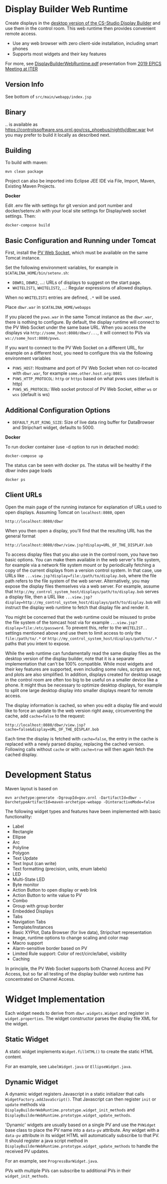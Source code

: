 Display Builder Web Runtime
===========================

Create displays in the [desktop version of the CS-Studio Display Builder](https://github.com/ControlSystemStudio/phoebus)
and use them in the control room.
This web runtime then provides convenient remote access.

 * Use any web browser with zero client-side installation, including smart phones
 * Supports most widgets and their key features

For more, see [DisplayBuilderWebRuntime.pdf](https://indico.cern.ch/event/766611/contributions/3438289/attachments/1855426/3047296/DisplayBuilderWebRuntime.pdf) 
presentation from [2019 EPICS Meeting at ITER](https://indico.cern.ch/event/766611/)

Version Info
------------

See bottom of `src/main/webapp/index.jsp`

Binary
------

.. is available as https://controlssoftware.sns.ornl.gov/css_phoebus/nightly/dbwr.war
but you may prefer to build it locally as described next.

Building
--------

To build with maven:

    mvn clean package

Project can also be imported into Eclipse JEE IDE
via File, Import, Maven, Existing Maven Projects.

**Docker**

Edit .env file with settings for git version and port number and docker/setenv.sh with your local site settings for Display/web socket settings. Then:

```
docker-compose build
```

Basic Configuration and Running under Tomcat
--------------------------------------------

First, install the [PV Web Socket](https://github.com/ornl-epics/pvws), which must be available
on the same Tomcat instance.

Set the following environment variables, for example in `$CATALINA_HOME/bin/setenv.sh`:

 * `DBWR1`, `DBWR2`, ...: URLs of displays to suggest on the start page.
 * `WHITELIST1`, `WHITELIST2`, ...: Regular expressions of allowed displays.

When no `WHITELIST1` entries are defined, `.*` will be used.

Place `dbwr.war` in `$CATALINA_HOME/webapps`

If you placed the `pvws.war` in the same Tomcat instance as the `dbwr.war`, there is nothing to configure.
By default, the display runtime will connect to the PV Web Socket under the same base URL.
When you access the displays via `http://some_host:8080/dbwr/...`, it will connect to PVs via `ws://some_host:8080/pvws`.

If you want to connect to the PV Web Socket on a different URL, for example on a different host,
you need to configure this via the following environment variables

 * `PVWS_HOST`: Hostname and port of PV Web Socket when not co-located with `dbwr.war`,
   for example `some.other.host.org:8081`
 * `PVWS_HTTP_PROTOCOL`: `http` or `https` based on what pvws uses (default is http)
 * `PVWS_WS_PROTOCOL`: Web socket protocol of PV Web Socket, either `ws` or `wss` (default is ws)


Additional Configuration Options
--------------------------------

 * `DEFAULT_PLOT_RING_SIZE`: Size of live data ring buffer for DataBrowser and Stripchart widget, defaults to 5000.


**Docker**

To run docker container (use -d option to run in detached mode):

```
docker-compose up
```

The status can be seen with docker ps. The status will be healthy if the dbwr index page loads
```
docker ps
```

Client URLs
-----------

Open the main page of the running instance for explanation
of URLs used to open displays.
Assuming Tomcat on `localhost:8080`, open

    http://localhost:8080/dbwr
    


When you then open a display, you'll find that the resulting URL has the general format

    http://localhost:8080/dbwr/view.jsp?display=URL_OF_THE_DISPLAY.bob


To access display files that you also use in the control room, you have two basic options.
You can make them available in the web server's file system, for example via a network file system mount
or by periodically fetching a copy of the current displays from a version control system. In that case,
use URLs like `...view.jsp?display=file:/path/to/display.bob`, where the file path refers to the
file system of the web server.
Alternatively, you may expose the display files themselves via a web server. For example, assume that
`http://my_control_system_host/displays/path/to/display.bob` serves a display file, then a URL like
`...view.jsp?display=http://my_control_system_host/displays/path/to/display.bob` will
instruct the display web runtime to fetch that display file and render it.

You might be concerned that the web runtime could be misused to probe the file
system of the tomcast host via for example `...view.jsp?display=file:/etc/password`.
To prevent this, refer to the `WHITELIST..` settings mentioned above and use them to limit
access to only the `file:/path/to/.*` or `http://my_control_system_host/displays/path/to/.*` paths
that you intent to expose.

While the web runtime can fundamentally read the same display files as the desktop version of the display builder,
note that it is a separate implementation that can't be 100% compatible.
While most widgets and their key features are supported, even including some rules, scripts are not,
and plots are also simplified.
In addition, displays created for desktop usage in the control room are often too big to be useful on a smaller device like a phone.
It might thus be necessary to optimize desktop displays,
for example to split one large desktop display into smaller displays meant for remote access.

The display information is cached, so when you edit a display file
and would like to force an update to the web version right away,
circumventing the cache, add `cache=false` to the request:

    http://localhost:8080/dbwr/view.jsp?cache=false&display=URL_OF_THE_DISPLAY.bob

Each time the display is fetched with `cache=false`, the entry in the cache
is replaced with a newly parsed display, replacing the cached version.
Following calls without `cache` or with `cache=true` will then again fetch
the cached display.


Development Status
==================

Maven layout is based on

    mvn archetype:generate -DgroupId=gov.ornl -DartifactId=dbwr -DarchetypeArtifactId=maven-archetype-webapp -DinteractiveMode=false

The following widget types and features have been implemented with basic functionality:

 * Label
 * Rectangle
 * Ellipse
 * Arc
 * Polyline
 * Polygon
 * Text Update
 * Text Input (can write)
 * Text formatting (precision, units, enum labels)
 * LED
 * Multi-State LED
 * Byte monitor
 * Action Button to open display or web link
 * Action Button to write value to PV
 * Combo
 * Group with group border
 * Embedded Displays
 * Tabs
 * Navigation Tabs
 * Template/Instances
 * Basic XYPlot, Data Browser (for live data), Stripchart representation
 * Image, runtime options to change scaling and color map
 * Macro support
 * Alarm-sensitive border based on PV
 * Limited Rule support: Color of rect/circle/label, visibility
 * Caching

In principle, the PV Web Socket supports both Channel Access and PV Access,
but so far all testing of the display builder web runtime has concentrated
on Channel Access.
 
Widget Implementation
=====================

Each widget needs to derive from `dbwr.widgets.Widget` and register in `widget.properties`.
The widget constructor parses the display file XML for the widget.

Static Widget
-------------

A static widget implements `Widget.fillHTML()` to create the static HTML content.

For an example, see `LabelWidget.java` or `EllipseWidget.java`.

Dynamic Widget
--------------

A dynamic widget registers Javascript in a static initializer that calls `WidgetFactory.addJavaScript()`.
That Javascript can then register `init` or `update` methods via
`DisplayBuilderWebRuntime.prototype.widget_init_methods` and
`DisplayBuilderWebRuntime.prototype.widget_update_methods`.

'Dynamic' widgets are usually based on a single PV and use the `PVWidget` base class
to place the PV name into a `data-pv` attribute.
Any widget with a `data-pv` attribute in its widget HTML will automatically
subscribe to that PV. It should register a java script method in
`DisplayBuilderWebRuntime.prototype.widget_update_methods` to handle the received PV updates.

For an example, see `ProgressBarWidget.java`.

PVs with multiple PVs can subscribe to additional PVs in their `widget_init_methods`.

